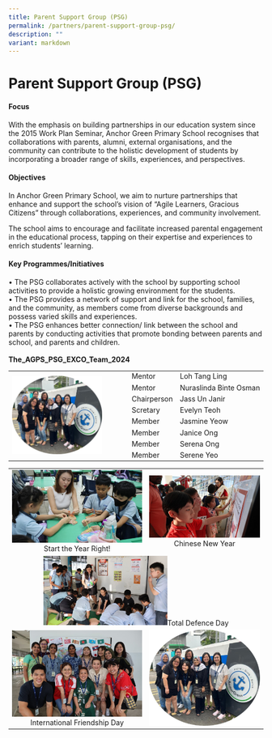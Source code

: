 ```yaml
---
title: Parent Support Group (PSG)
permalink: /partners/parent-support-group-psg/
description: ""
variant: markdown
---
```

Parent Support Group (PSG)
=====================
  
#### Focus 

With the emphasis on building partnerships in our education system since the 2015 Work Plan Seminar, Anchor Green Primary School recognises that collaborations with parents, alumni, external organisations, and the community can contribute to the holistic development of students by incorporating a broader range of skills, experiences, and perspectives.

#### Objectives
In Anchor Green Primary School, we aim to nurture partnerships that enhance and support the school’s vision of “Agile Learners, Gracious Citizens” through collaborations, experiences, and community involvement.

The school aims to encourage and facilitate increased parental engagement in the educational process, tapping on their expertise and experiences to enrich students’ learning.

#### Key Programmes/Initiatives
•	The PSG collaborates actively with the school by supporting school activities to provide a holistic growing environment for the students. <br>
•	The PSG provides a network of support and link for the school, families, and the community, as members come from diverse backgrounds and possess varied skills and experiences.<br>
•	The PSG enhances better connection/ link between the school and parents by conducting activities that promote bonding between parents and school, and parents and children.<br><br>
**The_AGPS_PSG_EXCO_Team_2024**
<table>
<tbody>
<tr>
<td rowspan="10"><img src="/images/Partners/PSG/The_AGPS_PSG_EXCO_Team_2024.jpg" style="width:80%"></td>
</tr>
<tr>
</tr>
	<tr>
<td align="left">Mentor</td>
<td align="left">Loh Tang Ling</td>
</tr>
<tr>
<td align="left">Mentor</td>
<td align="left"><nobr>Nuraslinda Binte Osman</nobr></td>
</tr>
<tr>
<td align="left">Chairperson</td>
<td align="left">Jass Un Janir</td>
</tr>
<tr>
<td align="left">Scretary</td>
<td align="left">Evelyn Teoh</td>
</tr>
<tr>
<td align="left">Member</td>
<td align="left">Jasmine Yeow</td>
</tr>
<tr>
<td align="left">Member</td>
<td align="left">Janice Ong</td>
</tr>
<tr>
<td align="left">Member</td>
<td align="left">Serena Ong</td>
</tr>
<tr>
<td align="left">Member</td>
<td align="left">Serene Yeo</td>
</tr>
	<tr></tr>
</tbody></table>

<table>
<tbody>
<tr>
<td align="center"><img src="/images/Partners/PSG/Start_the_Year_Right_.jpg" style="width:100%">Start the Year Right!</td>
<td align="center"><img src="/images/Partners/PSG/Chinese_New_Year.jpg" style="width:100%">Chinese New Year</td>
</tr>
<tr>
<td colspan="2" align="center"><img src="/images/Partners/PSG/Total_Defence_Day.jpg" style="width:50%">Total Defence Day</td>
</tr>
<tr>
<td align="center"><img src="/images/Partners/PSG/International_Friendship_Day.jpg" style="width:100%">International Friendship Day</td>
<td align="center"><img src="/images/Partners/PSG/The_AGPS_PSG_EXCO_Team_2024.jpg" style="width:100%"></td>
</tr>

</tbody></table>